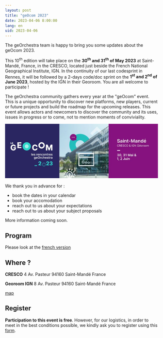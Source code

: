 ```yaml
---
layout: post
title: "geOcom 2023"
date: 2023-04-06 8:00:00
lang: en
uid: 2023-04-06
---
```


The geOrchestra team is happy to bring you some updates about the geOcom 2023.

This 10<sup>th</sup> edition will take place on the **30<sup>th</sup> and 31<sup>th</sup> of May 2023** at Saint-Mandé, France, in the CRESCO, located just beside the French National Geographical Institute, IGN.
In the continuity of our last codesprint in Rennes, it will be followed by a 2-days code/doc sprint on the **1<sup>st</sup> and 2<sup>nd</sup> of June 2023**, hosted by the IGN in their Georoom. You are all welcome to participate !


The geOrchestra community gathers every year at the "geOcom" event. This is a unique opportunity to discover new platforms, new players, current or future projects and build the roadmap for the upcoming releases. This event allows actors and newcomers to discover the community and its uses, issues in progress or to come, not to mention moments of conviviality.


![affiche geOcom 2022](/public/geocom2023/geocom2023_bandeau_small.jpg)

We thank you in advance for :
- book the dates in your calendar
- book your accomodation
- reach out to us about your expectations
- reach out to us about your subject proposals

More information coming soon.

<!--more-->

## Program

Please look at the [french version](2023-04-06-geocom-2023-fr.md)


## Where ?

**CRESCO**
4 Av. Pasteur
94160 Saint-Mandé
France

**Georoom IGN**
8 Av. Pasteur
94160 Saint-Mandé
France

[map](https://www.openstreetmap.org/#map=18/48.84495/2.42420)


## Register

**Participation to this event is free**. However, for our logistics, in order to meet in the best conditions possible, we kindly ask you to register using this [form](https://www.helloasso.com/associations/georchestra/evenements/geocom-2023).
